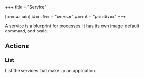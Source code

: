 +++
title = "Service"

[menu.main]
identifier = "service"
parent = "primitives"
+++

A service is a blueprint for processes. It has its own image, default command, and scale.

## Actions

### List

List the services that make up an application.

